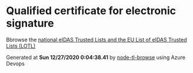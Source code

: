 # Qualified certificate for electronic signature 
 Bbrowse the [national eIDAS Trusted Lists and the EU List of eIDAS Trusted Lists (LOTL)](https://webgate.ec.europa.eu/tl-browser/#/) 
 
 
Generated at **Sun 12/27/2020  0:04:38.41** by [node-tl-browse](https://github.com/ymedlop/node-tl-browser) using Azure Devops 
